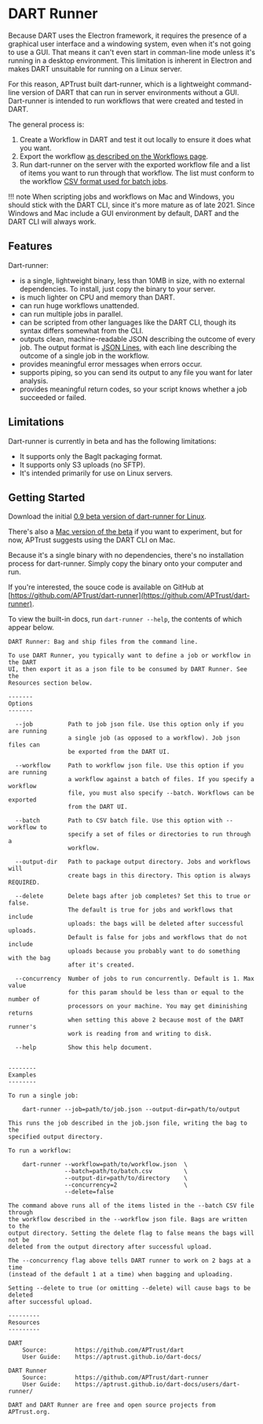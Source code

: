 # DART Runner

Because DART uses the Electron framework, it requires the presence of a graphical user interface and a windowing system, even when it's not going to use a GUI. That means it can't even start in comman-line mode unless it's running in a desktop environment. This limitation is inherent in Electron and makes DART unsuitable for running on a Linux server.

For this reason, APTrust built dart-runner, which is a lightweight command-line version of DART that can run in server environments without a GUI. Dart-runner is intended to run workflows that were created and tested in DART.

The general process is:

1. Create a Workflow in DART and test it out locally to ensure it does what you want.
2. Export the workflow [as described on the Workflows page](../workflows/#exporting-a-workflow).
3. Run dart-runner on the server with the exported workflow file and a list of items you want to run through that workflow. The list must conform to the workflow [CSV format used for batch jobs](../workflows/batch_jobs/).

!!! note
    When scripting jobs and workflows on Mac and Windows, you should
    stick with the DART CLI, since it's more mature as of late 2021.
    Since Windows and Mac include a GUI environment by default, DART
    and the DART CLI will always work.

## Features

Dart-runner:

* is a single, lightweight binary, less than 10MB in size, with no external dependencies. To install, just copy the binary to your server.
* is much lighter on CPU and memory than DART.
* can run huge workflows unattended.
* can run multiple jobs in parallel.
* can be scripted from other languages like the DART CLI, though its syntax differs somewhat from the CLI.
* outputs clean, machine-readable JSON describing the outcome of every job. The output format is [JSON Lines](https://jsonlines.org/), with each line describing the outcome of a single job in the workflow.
* provides meaningful error messages when errors occur.
* supports piping, so you can send its output to any file you want for later analysis.
* provides meaningful return codes, so your script knows whether a job succeeded or failed.

## Limitations

Dart-runner is currently in beta and has the following limitations:

* It supports only the BagIt packaging format.
* It supports only S3 uploads (no SFTP).
* It's intended primarily for use on Linux servers.

## Getting Started

Download the initial [0.9 beta version of dart-runner for Linux](https://s3.amazonaws.com/aptrust.public.download/dart-runner/v0.9-beta/linux-x64/dart-runner).

There's also a [Mac version of the beta](https://s3.amazonaws.com/aptrust.public.download/dart-runner/v0.9-beta/mac-x64/dart-runner) if you want to experiment, but for now, APTrust suggests using the DART CLI on Mac.

Because it's a single binary with no dependencies, there's no installation process for dart-runner. Simply copy the binary onto your computer and run.

If you're interested, the souce code is available on GitHub at [https://github.com/APTrust/dart-runner](https://github.com/APTrust/dart-runner).

To view the built-in docs, run `dart-runner --help`, the contents of which appear below.

```
DART Runner: Bag and ship files from the command line.

To use DART Runner, you typically want to define a job or workflow in the DART
UI, then export it as a json file to be consumed by DART Runner. See the
Resources section below.

-------
Options
-------

  --job          Path to job json file. Use this option only if you are running
                 a single job (as opposed to a workflow). Job json files can
                 be exported from the DART UI.

  --workflow     Path to workflow json file. Use this option if you are running
                 a workflow against a batch of files. If you specify a workflow
                 file, you must also specify --batch. Workflows can be exported
                 from the DART UI.

  --batch        Path to CSV batch file. Use this option with --workflow to
                 specify a set of files or directories to run through a
                 workflow.

  --output-dir   Path to package output directory. Jobs and workflows will
                 create bags in this directory. This option is always REQUIRED.

  --delete       Delete bags after job completes? Set this to true or false.
                 The default is true for jobs and workflows that include
                 uploads: the bags will be deleted after successful uploads.
                 Default is false for jobs and workflows that do not include
                 uploads because you probably want to do something with the bag
                 after it's created.

  --concurrency  Number of jobs to run concurrently. Default is 1. Max value
                 for this param should be less than or equal to the number of
                 processors on your machine. You may get diminishing returns
                 when setting this above 2 because most of the DART runner's
                 work is reading from and writing to disk.

  --help         Show this help document.


--------
Examples
--------

To run a single job:

    dart-runner --job=path/to/job.json --output-dir=path/to/output

This runs the job described in the job.json file, writing the bag to the
specified output directory.

To run a workflow:

    dart-runner --workflow=path/to/workflow.json  \
                --batch=path/to/batch.csv         \
                --output-dir=path/to/directory    \
                --concurrency=2                   \
                --delete=false

The command above runs all of the items listed in the --batch CSV file through
the workflow described in the --workflow json file. Bags are written to the
output directory. Setting the delete flag to false means the bags will not be
deleted from the output directory after successful upload.

The --concurrency flag above tells DART runner to work on 2 bags at a time
(instead of the default 1 at a time) when bagging and uploading.

Setting --delete to true (or omitting --delete) will cause bags to be deleted
after successful upload.

---------
Resources
---------

DART
    Source:        https://github.com/APTrust/dart
    User Guide:    https://aptrust.github.io/dart-docs/

DART Runner
    Source:        https://github.com/APTrust/dart-runner
    User Guide:    https://aptrust.github.io/dart-docs/users/dart-runner/

DART and DART Runner are free and open source projects from APTrust.org.

```
